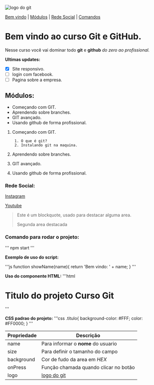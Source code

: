 ![logo do git](https://git-scm.com/images/logo@2x.png)

[Bem vindo](#bem-vindo-ao-curso-git-e-github) |
[Módulos](#módulos) |
[Rede Social](#rede-social) |
[Comandos](#comando-para-rodar-o-projeto)

# Bem vindo ao curso Git e GitHub.
Nesse curso você vai dominar todo **git** e **github** _do zero ao profissional._

**Ultimas updates:**
- [X] Site responsivo.
- [ ] login com facebook.
- [ ] Pagina sobre a empresa.

## Módulos:
* Começando com GIT.
* Aprendendo sobre branches.
* GIT avançado.
* Usando github de forma profissional.

1. Começando com GIT.

        1. O que é git?
        2. Instalando git na maquina.
2. Aprendendo sobre branches.
3. GIT avançado.
4. Usando github de forma profissional.

### Rede Social:
[Instagram](https://instagram.com/jrsiquaratrue/)

[Youtube](https://youtube.com/@jrsiquara?si=uCa5M-2jMvg0C6LF)

>Este é um blockquote, usado para destacar alguma area.
>
>Segunda area destacada


### Comando para rodar o projeto:

'''
npm start
'''

**Exemplo de uso do script:**

'''js
function showName(name){
        return 'Bem vindo: ' + name;
}
'''

**Uso do componente HTML:**
'''html
<h1>
        Titulo do projeto
        <span>Curso Git<span>
</h1>
'''

**CSS padrao do projeto:**
'''css
.titulo{
        background-color: #FFF;
        color: #FF0000;
}
'''

Propriedade | Descrição
----------- | ---------
name | Para informar o **nome** do usuario
size | Para definir o tamanho do campo
background | Cor de fudo da area em _HEX_
onPress | Função chamada quando clicar no botão
logo | [logo do git](https://git-scm.com/images/logo@2x.png)